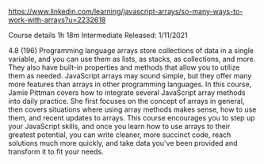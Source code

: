 https://www.linkedin.com/learning/javascript-arrays/so-many-ways-to-work-with-arrays?u=2232618

Course details
1h 18m
Intermediate
Released: 1/11/2021

4.8
(196)
Programming language arrays store collections of data in a single variable, and you can use them as lists, as stacks, as collections, and more. They also have built-in properties and methods that allow you to utilize them as needed. JavaScript arrays may sound simple, but they offer many more features than arrays in other programming languages. In this course, Jamie Pittman covers how to integrate several JavaScript array methods into daily practice. She first focuses on the concept of arrays in general, then covers situations where using array methods makes sense, how to use them, and recent updates to arrays. This course encourages you to step up your JavaScript skills, and once you learn how to use arrays to their greatest potential, you can write cleaner, more succinct code, reach solutions much more quickly, and take data you've been provided and transform it to fit your needs.